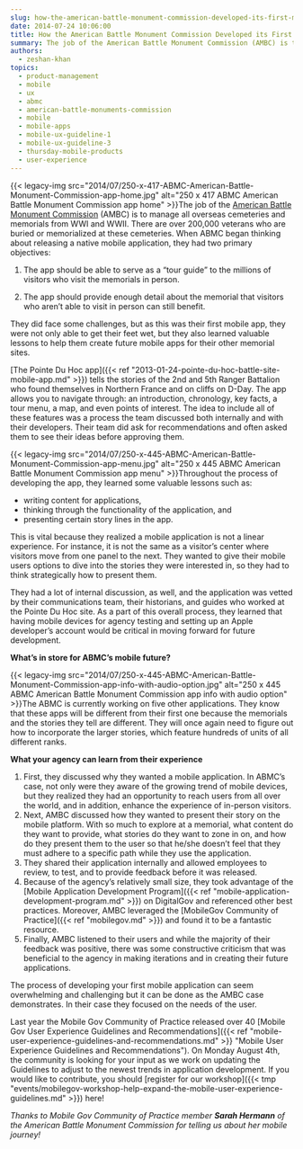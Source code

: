 ```yaml
---
slug: how-the-american-battle-monument-commission-developed-its-first-mobile-app
date: 2014-07-24 10:06:00
title: How the American Battle Monument Commission Developed its First Mobile App
summary: The job of the American Battle Monument Commission (AMBC) is to manage all overseas cemeteries and memorials from WWI and WWII. There are over 200,000 veterans who are buried or memorialized at these cemeteries. When ABMC began thinking about releasing a native
authors:
  - zeshan-khan
topics:
  - product-management
  - mobile
  - ux
  - abmc
  - american-battle-monuments-commission
  - mobile
  - mobile-apps
  - mobile-ux-guideline-1
  - mobile-ux-guideline-3
  - thursday-mobile-products
  - user-experience
---
```


{{< legacy-img src="2014/07/250-x-417-ABMC-American-Battle-Monument-Commission-app-home.jpg" alt="250 x 417 ABMC American Battle Monument Commission app home" >}}The job of the [American Battle Monument Commission](http://www.abmc.gov/) (AMBC) is to manage all overseas cemeteries and memorials from WWI and WWII. There are over 200,000 veterans who are buried or memorialized at these cemeteries. When ABMC began thinking about releasing a native mobile application, they had two primary objectives:

1) The app should be able to serve as a “tour guide” to the millions of visitors who visit the memorials in person.

2) The app should provide enough detail about the memorial that visitors who aren’t able to visit in person can still benefit.

They did face some challenges, but as this was their first mobile app, they were not only able to get their feet wet, but they also learned valuable lessons to help them create future mobile apps for their other memorial sites.

[The Pointe Du Hoc app]({{< ref "2013-01-24-pointe-du-hoc-battle-site-mobile-app.md" >}}) tells the stories of the 2nd and 5th Ranger Battalion who found themselves in Northern France and on cliffs on D-Day. The app allows you to navigate through: an introduction, chronology, key facts, a tour menu, a map, and even points of interest. The idea to include all of these features was a process the team discussed both internally and with their developers. Their team did ask for recommendations and often asked them to see their ideas before approving them.

{{< legacy-img src="2014/07/250-x-445-ABMC-American-Battle-Monument-Commission-app-menu.jpg" alt="250 x 445 ABMC American Battle Monument Commission app menu" >}}Throughout the process of developing the app, they learned some valuable lessons such as:

  * writing content for applications,
  * thinking through the functionality of the application, and
  * presenting certain story lines in the app.

This is vital because they realized a mobile application is not a linear experience. For instance, it is not the same as a visitor’s center where visitors move from one panel to the next. They wanted to give their mobile users options to dive into the stories they were interested in, so they had to think strategically how to present them.

They had a lot of internal discussion, as well, and the application was vetted by their communications team, their historians, and guides who worked at the Pointe Du Hoc site. As a part of this overall process, they learned that having mobile devices for agency testing and setting up an Apple developer’s account would be critical in moving forward for future development.

**What’s in store for ABMC’s mobile future?**

{{< legacy-img src="2014/07/250-x-445-ABMC-American-Battle-Monument-Commission-app-info-with-audio-option.jpg" alt="250 x 445 ABMC American Battle Monument Commission app info with audio option" >}}The ABMC is currently working on five other applications. They know that these apps will be different from their first one because the memorials and the stories they tell are different. They will once again need to figure out how to incorporate the larger stories, which feature hundreds of units of all different ranks.

**What your agency can learn from their experience**

  1. First, they discussed why they wanted a mobile application. In ABMC’s case, not only were they aware of the growing trend of mobile devices, but they realized they had an opportunity to reach users from all over the world, and in addition, enhance the experience of in-person visitors.
  2. Next, AMBC discussed how they wanted to present their story on the mobile platform. With so much to explore at a memorial, what content do they want to provide, what stories do they want to zone in on, and how do they present them to the user so that he/she doesn’t feel that they must adhere to a specific path while they use the application.
  3. They shared their application internally and allowed employees to review, to test, and to provide feedback before it was released.
  4. Because of the agency’s relatively small size, they took advantage of the [Mobile Application Development Program]({{< ref "mobile-application-development-program.md" >}}) on DigitalGov and referenced other best practices. Moreover, AMBC leveraged the [MobileGov Community of Practice]({{< ref "mobilegov.md" >}}) and found it to be a fantastic resource.
  5. Finally, AMBC listened to their users and while the majority of their feedback was positive, there was some constructive criticism that was beneficial to the agency in making iterations and in creating their future applications.

The process of developing your first mobile application can seem overwhelming and challenging but it can be done as the AMBC case demonstrates. In their case they focused on the needs of the user.

Last year the Mobile Gov Community of Practice released over 40 [Mobile Gov User Experience Guidelines and Recommendations]({{< ref "mobile-user-experience-guidelines-and-recommendations.md" >}} "Mobile User Experience Guidelines and Recommendations"). On Monday August 4th, the community is looking for your input as we work on updating the Guidelines to adjust to the newest trends in application development. If you would like to contribute, you should [register for our workshop]({{< tmp "events/mobilegov-workshop-help-expand-the-mobile-user-experience-guidelines.md" >}}) here!

_Thanks to Mobile Gov Community of Practice member **Sarah Hermann** of the American Battle Monument Commission for telling us about her mobile journey!_